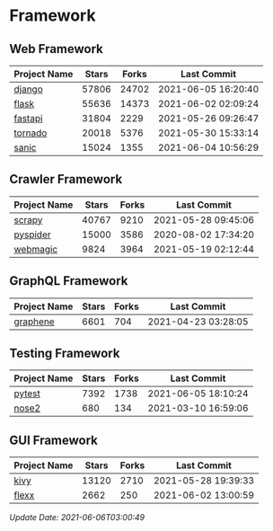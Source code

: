 # Framework

## Web Framework
| Project Name | Stars | Forks | Last Commit |
| ------------ | ----- | ----- | ----------- |
| [django](https://github.com/django/django) | 57806 | 24702 | 2021-06-05 16:20:40 |
| [flask](https://github.com/pallets/flask) | 55636 | 14373 | 2021-06-02 02:09:24 |
| [fastapi](https://github.com/tiangolo/fastapi) | 31804 | 2229 | 2021-05-26 09:26:47 |
| [tornado](https://github.com/tornadoweb/tornado) | 20018 | 5376 | 2021-05-30 15:33:14 |
| [sanic](https://github.com/sanic-org/sanic) | 15024 | 1355 | 2021-06-04 10:56:29 |

## Crawler Framework
| Project Name | Stars | Forks | Last Commit |
| ------------ | ----- | ----- | ----------- |
| [scrapy](https://github.com/scrapy/scrapy) | 40767 | 9210 | 2021-05-28 09:45:06 |
| [pyspider](https://github.com/binux/pyspider) | 15000 | 3586 | 2020-08-02 17:34:20 |
| [webmagic](https://github.com/code4craft/webmagic) | 9824 | 3964 | 2021-05-19 02:12:44 |

## GraphQL Framework
| Project Name | Stars | Forks | Last Commit |
| ------------ | ----- | ----- | ----------- |
| [graphene](https://github.com/graphql-python/graphene) | 6601 | 704 | 2021-04-23 03:28:05 |

## Testing Framework
| Project Name | Stars | Forks | Last Commit |
| ------------ | ----- | ----- | ----------- |
| [pytest](https://github.com/pytest-dev/pytest) | 7392 | 1738 | 2021-06-05 18:10:24 |
| [nose2](https://github.com/nose-devs/nose2) | 680 | 134 | 2021-03-10 16:59:06 |

## GUI Framework
| Project Name | Stars | Forks | Last Commit |
| ------------ | ----- | ----- | ----------- |
| [kivy](https://github.com/kivy/kivy) | 13120 | 2710 | 2021-05-28 19:39:33 |
| [flexx](https://github.com/flexxui/flexx) | 2662 | 250 | 2021-06-02 13:00:59 |

*Update Date: 2021-06-06T03:00:49*